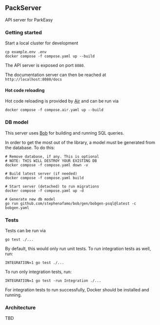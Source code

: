 ## PackServer

API server for ParkEasy

### Getting started

Start a local cluster for development

    cp example.env .env
    docker compose -f compose.yaml up --build

The API server is exposed on port `8080`.

The documentation server can then be reached at `http://localhost:8080/docs`

#### Hot code reloading

Hot code reloading is provided by [Air](https://github.com/air-verse/air) and can be run via

    docker compose -f compose.air.yaml up --build

### DB model

This server uses [Bob](https://bob.stephenafamo.com/) for building and running SQL queries.

In order to get the most out of the library, a model must be generated from the database. To do this:

    # Remove database, if any. This is optional
    # NOTE: THIS WILL DESTROY YOUR EXISTING DB
    docker compose -f compose.yaml down -v

    # Build latest server (if needed)
    docker compose -f compose.yaml build

    # Start server (detached) to run migrations
    docker compose -f compose.yaml up -d

    # Generate new db model
    go run github.com/stephenafamo/bob/gen/bobgen-psql@latest -c bobgen.yaml

### Tests

Tests can be run via

    go test ./...

By default, this would only run unit tests. To run integration tests as well, run:

    INTEGRATION=1 go test ./...

To run only integration tests, run:

    INTEGRATION=1 go test -run Integration ./...

For integration tests to run successfully, Docker should be installed and running.

### Architecture

TBD
